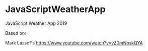 # JavaScriptWeatherApp
JavaScript Weather App 2019

Based on:

Mark Lassof's
https://www.youtube.com/watch?v=vZ0mNoskQYA
